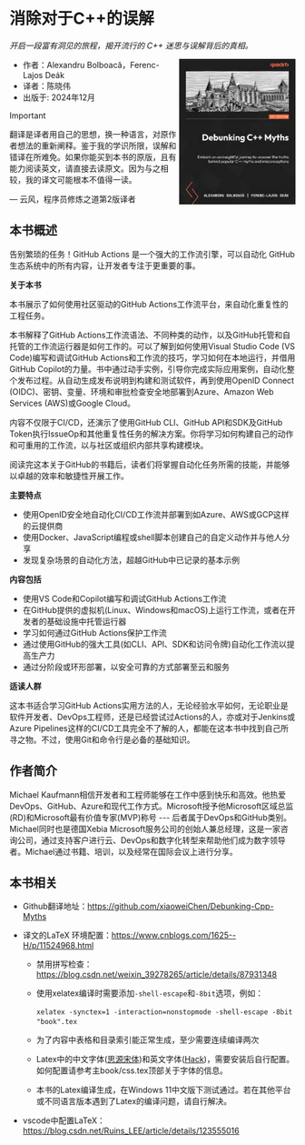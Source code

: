 # 消除对于C++的误解

*开启一段富有洞见的旅程，揭开流行的 C++ 迷思与误解背后的真相。*

<a href=""><img src="cover.png" height="256px" align="right"></a>

* 作者：Alexandru Bolboacă，Ferenc-Lajos Deák
* 译者：陈晓伟
* 出版于: 2024年12月

> [!IMPORTANT]
> 翻译是译者用自己的思想，换一种语言，对原作者想法的重新阐释。鉴于我的学识所限，误解和错译在所难免。如果你能买到本书的原版，且有能力阅读英文，请直接去读原文。因为与之相较，我的译文可能根本不值得一读。
>
> — 云风，程序员修炼之道第2版译者

## 本书概述

告别繁琐的任务！GitHub Actions 是一个强大的工作流引擎，可以自动化 GitHub 生态系统中的所有内容，让开发者专注于更重要的事。

**关于本书**

本书展示了如何使用社区驱动的GitHub Actions工作流平台，来自动化重复性的工程任务。

本书解释了GitHub Actions工作流语法、不同种类的动作，以及GitHub托管和自托管的工作流运行器是如何工作的。可以了解到如何使用Visual Studio Code (VS Code)编写和调试GitHub Actions和工作流的技巧，学习如何在本地运行，并借用GitHub Copilot的力量。书中通过动手实例，引导你完成实际应用案例，自动化整个发布过程。从自动生成发布说明到构建和测试软件，再到使用OpenID Connect (OIDC)、密钥、变量、环境和审批检查安全地部署到Azure、Amazon Web Services (AWS)或Google Cloud。

内容不仅限于CI/CD，还演示了使用GitHub CLI、GitHub API和SDK及GitHub Token执行IssueOp和其他重复性任务的解决方案。你将学习如何构建自己的动作和可重用的工作流，以与社区或组织内部共享构建模块。

阅读完这本关于GitHub的书籍后，读者们将掌握自动化任务所需的技能，并能够以卓越的效率和敏捷性开展工作。

**主要特点**

* 使用OpenID安全地自动化CI/CD工作流并部署到如Azure、AWS或GCP这样的云提供商
* 使用Docker、JavaScript编程或shell脚本创建自己的自定义动作并与他人分享
* 发现复杂场景的自动化方法，超越GitHub中已记录的基本示例

**内容包括**

* 使用VS Code和Copilot编写和调试GitHub Actions工作流
* 在GitHub提供的虚拟机(Linux、Windows和macOS)上运行工作流，或者在开发者的基础设施中托管运行器
* 学习如何通过GitHub Actions保护工作流
* 通过使用GitHub的强大工具(如CLI、API、SDK和访问令牌)自动化工作流以提高生产力
* 通过分阶段或环形部署，以安全可靠的方式部署至云和服务

**适读人群**

这本书适合学习GitHub Actions实用方法的人，无论经验水平如何，无论职业是软件开发者、DevOps工程师，还是已经尝试过Actions的人，亦或对于Jenkins或Azure Pipelines这样的CI/CD工具完全不了解的人，都能在这本书中找到自己所寻之物。不过，使用Git和命令行是必备的基础知识。


## 作者简介

Michael Kaufmann相信开发者和工程师能够在工作中感到快乐和高效。他热爱DevOps、GitHub、Azure和现代工作方式。Microsoft授予他Microsoft区域总监(RD)和Microsoft最有价值专家(MVP)称号 --- 后者属于DevOps和GitHub类别。Michael同时也是德国Xebia Microsoft服务公司的创始人兼总经理，这是一家咨询公司，通过支持客户进行云、DevOps和数字化转型来帮助他们成为数字领导者。Michael通过书籍、培训，以及经常在国际会议上进行分享。

## 本书相关

* Github翻译地址：https://github.com/xiaoweiChen/Debunking-Cpp-Myths

* 译文的LaTeX 环境配置：https://www.cnblogs.com/1625--H/p/11524968.html

  * 禁用拼写检查：https://blog.csdn.net/weixin_39278265/article/details/87931348

  * 使用xelatex编译时需要添加`-shell-escape`和`-8bit`选项，例如：

    `xelatex -synctex=1 -interaction=nonstopmode -shell-escape -8bit "book".tex`

  * 为了内容中表格和目录索引能正常生成，至少需要连续编译两次

  * Latex中的中文字体([思源宋体](https://github.com/notofonts/noto-cjk/releases))和英文字体([Hack](https://github.com/source-foundry/Hack-windows-installer/releases/tag/v1.6.0))，需要安装后自行配置。如何配置请参考主book/css.tex顶部关于字体的信息。

  * 本书的Latex编译生成，在Windows 11中文版下测试通过。若在其他平台或不同语言版本遇到了Latex的编译问题，请自行解决。

* vscode中配置LaTeX：https://blog.csdn.net/Ruins_LEE/article/details/123555016

